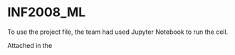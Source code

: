 ﻿# INF2008_ML
To use the project file, the team had used Jupyter Notebook to run the cell.

Attached in the 
